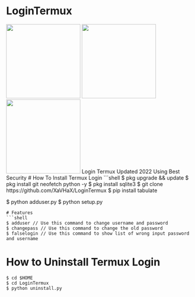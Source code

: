 # LoginTermux
<img height="200" width="200" src="https://i.postimg.cc/Y9bWm6fr/Screenshot-2022-04-12-15-15-30-472-com-termux-picsay.jpg">
<img height="200" width="200" src="https://i.postimg.cc/pr5LXzs1/Screenshot-2022-04-12-15-15-30-472-com-termux-picsaybh.jpg">
<img height="200" width="200" src="https://i.postimg.cc/hPSKYFB5/Screenshot-2022-04-12-15-15-30-472-com-termuxvdhsvs.jpg">
Login Termux Updated 2022 Using Best Security
# How To Install Termux Login
```shell
$ pkg upgrade && update
$ pkg install git neofetch python -y
$ pkg install sqlite3
$ git clone https://github.com/XaVHaX/LoginTermux
$ pip install tabulate

$ python adduser.py
$ python setup.py
```
# Features
```shell
$ adduser // Use this command to change username and password
$ changepass // Use this command to change the old password
$ falselogin // Use this command to show list of wrong input password and username
```

# How to Uninstall Termux Login
```shell
$ cd $HOME
$ cd LoginTermux
$ python uninstall.py
```
